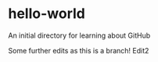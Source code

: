 # hello-world
An initial directory for learning about GitHub

Some further edits as this is a branch!
Edit2
